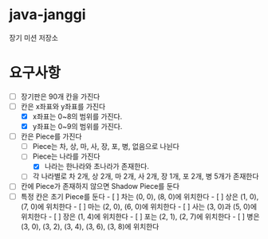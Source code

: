 # java-janggi

장기 미션 저장소

# 요구사항

- [ ] 장기판은 90개 칸을 가진다
- [ ] 칸은 x좌표와 y좌표를 가진다
  - [x] x좌표는 0~8의 범위를 가진다.
  - [x] y좌표는 0~9의 범위를 가진다.
- [ ] 칸은 Piece를 가진다
  - [ ] Piece는 차, 상, 마, 사, 장, 포, 병, 없음으로 나뉜다
  - [ ] Piece는 나라를 가진다
    - [x] 나라는 한나라와 초나라가 존재한다. 
  - [ ] 각 나라별로 차 2개, 상 2개, 마 2개, 사 2개, 장 1개, 포 2개, 병 5개가 존재한다
- [ ] 칸에 Piece가 존재하지 않으면 Shadow Piece를 둔다
- [ ] 특정 칸은 초기 Piece를 둔다
      - [ ] 차는 (0, 0), (8, 0)에 위치한다
      - [ ] 상은 (1, 0), (7, 0)에 위치한다
      - [ ] 마는 (2, 0), (6, 0)에 위치한다
      - [ ] 사는 (3, 0)과 (5, 0)에 위치한다
      - [ ] 장은 (1, 4)에 위치한다
      - [ ] 포는 (2, 1), (2, 7)에 위치한다
      - [ ] 병은 (3, 0), (3, 2), (3, 4), (3, 6), (3, 8)에 위치한다
